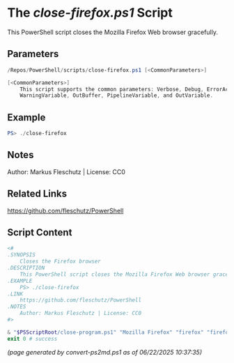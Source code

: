 The *close-firefox.ps1* Script
===========================

This PowerShell script closes the Mozilla Firefox Web browser gracefully.

Parameters
----------
```powershell
/Repos/PowerShell/scripts/close-firefox.ps1 [<CommonParameters>]

[<CommonParameters>]
    This script supports the common parameters: Verbose, Debug, ErrorAction, ErrorVariable, WarningAction, 
    WarningVariable, OutBuffer, PipelineVariable, and OutVariable.
```

Example
-------
```powershell
PS> ./close-firefox

```

Notes
-----
Author: Markus Fleschutz | License: CC0

Related Links
-------------
https://github.com/fleschutz/PowerShell

Script Content
--------------
```powershell
<#
.SYNOPSIS
	Closes the Firefox browser 
.DESCRIPTION
	This PowerShell script closes the Mozilla Firefox Web browser gracefully.
.EXAMPLE
	PS> ./close-firefox
.LINK
	https://github.com/fleschutz/PowerShell
.NOTES
	Author: Markus Fleschutz | License: CC0
#>

& "$PSScriptRoot/close-program.ps1" "Mozilla Firefox" "firefox" "firefox"
exit 0 # success
```

*(page generated by convert-ps2md.ps1 as of 06/22/2025 10:37:35)*
